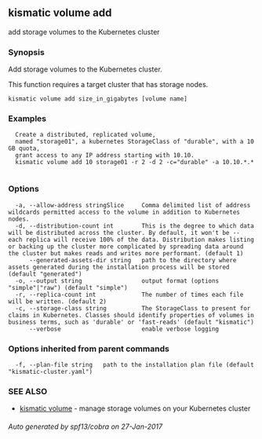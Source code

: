 ## kismatic volume add

add storage volumes to the Kubernetes cluster

### Synopsis


Add storage volumes to the Kubernetes cluster.

This function requires a target cluster that has storage nodes.

```
kismatic volume add size_in_gigabytes [volume name]
```

### Examples

```
  Create a distributed, replicated volume,
  named "storage01", a kubernetes StorageClass of "durable", with a 10 GB quota,
  grant access to any IP address starting with 10.10.
  kismatic volume add 10 storage01 -r 2 -d 2 -c="durable" -a 10.10.*.*
		
```

### Options

```
  -a, --allow-address stringSlice     Comma delimited list of address wildcards permitted access to the volume in addition to Kubernetes nodes.
  -d, --distribution-count int        This is the degree to which data will be distributed across the cluster. By default, it won't be -- each replica will receive 100% of the data. Distribution makes listing or backing up the cluster more complicated by spreading data around the cluster but makes reads and writes more performant. (default 1)
      --generated-assets-dir string   path to the directory where assets generated during the installation process will be stored (default "generated")
  -o, --output string                 output format (options "simple"|"raw") (default "simple")
  -r, --replica-count int             The number of times each file will be written. (default 2)
  -c, --storage-class string          The StorageClass to present for claims in Kubernetes. Classes should identify properties of volumes in business terms, such as 'durable' or 'fast-reads' (default "kismatic")
      --verbose                       enable verbose logging
```

### Options inherited from parent commands

```
  -f, --plan-file string   path to the installation plan file (default "kismatic-cluster.yaml")
```

### SEE ALSO
* [kismatic volume](kismatic_volume.md)	 - manage storage volumes on your Kubernetes cluster

###### Auto generated by spf13/cobra on 27-Jan-2017
